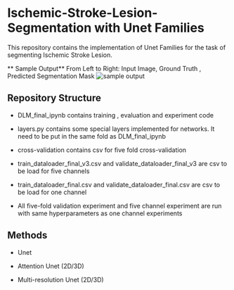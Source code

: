 # Ischemic-Stroke-Lesion-Segmentation with Unet Families
This repository contains the implementation of Unet Families for the task of segmenting 
Ischemic Stroke Lesion.

** Sample Output**
From Left to Right: Input Image, Ground Truth , Predicted Segmentation Mask
![sample output](https://github.com/SiqiHuang18/Ischemic-Stroke-Lesion-Segmentation/blob/main/output/att1.png)

## Repository Structure
- DLM_final_ipynb  contains training , evaluation and experiment code
- layers.py    contains some special layers implemented for networks. It need to be put in the same fold as DLM_final_ipynb
- cross-validation  contains csv for five fold cross-validation
- train_dataloader_final_v3.csv  and  validate_dataloader_final_v3 are csv to be load for five channels
- train_dataloader_final.csv   and  validate_dataloader_final.csv are csv to be load for one channel

- All five-fold validation experiment and five channel experiment are run with same hyperparameters as one channel experiments

## Methods

* Unet

* Attention Unet (2D/3D)

* Multi-resolution Unet (2D/3D)



